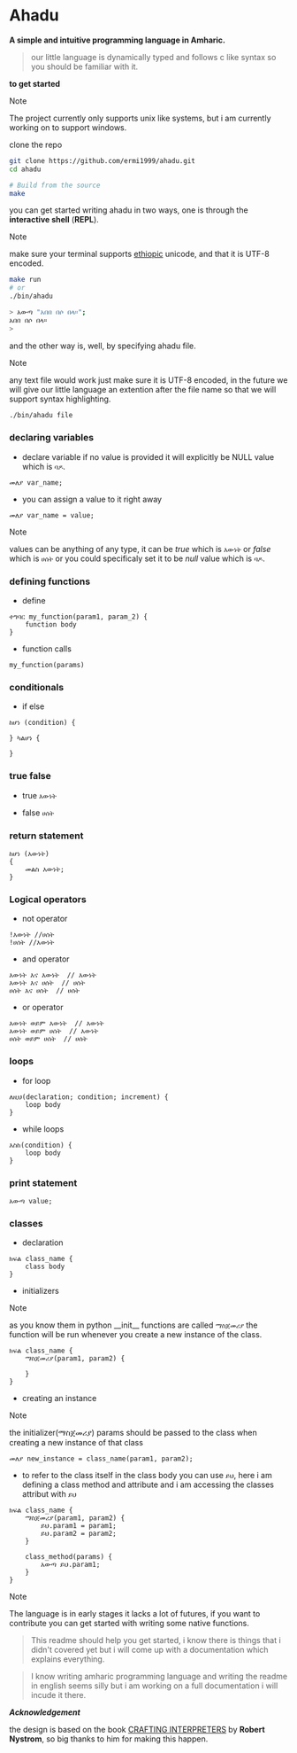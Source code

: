 # Ahadu

**A simple and intuitive programming language in Amharic.**

> our little language is dynamically typed and follows c like syntax so you should be familiar with it.

**to get started**

> [!NOTE]
> The project currently only supports unix like systems, but i am currently working on to support windows.

clone the repo

```bash
git clone https://github.com/ermi1999/ahadu.git
cd ahadu

# Build from the source
make
```

you can get started writing ahadu in two ways, one is through the **interactive shell** (**REPL**).

> [!NOTE]
> make sure your terminal supports [ethiopic](<https://en.wikipedia.org/wiki/Ethiopic_(Unicode_block)>) unicode, and that it is UTF-8 encoded.

```bash
make run
# or
./bin/ahadu

> አውጣ "አበበ በሶ በላ።";
አበበ በሶ በላ።
>
```

and the other way is, well, by specifying ahadu file.

> [!NOTE]
> any text file would work just make sure it is UTF-8 encoded, in the future we will give our little language an extention after the file name so that we will support syntax highlighting.

```bash
./bin/ahadu file
```

### declaring variables

- declare variable if no value is provided it will explicitly be NULL value which is `ባዶ`.

```
መለያ var_name;
```

- you can assign a value to it right away

```
መለያ var_name = value;
```

> [!NOTE]
> values can be anything of any type, it can be _true_ which is `እውነት` or _false_ which is `ሀሰት` or you could specificaly set it to be _null_ value which is `ባዶ`.

### defining functions

- define

```
ተግባር my_function(param1, param_2) {
    function body
}
```

- function calls

```
my_function(params)
```

### conditionals

- if else

```
ከሆነ (condition) {

} ካልሆነ {

}
```

### true false

- true
  `እውነት`

- false
  `ሀሰት`

### return statement

```
ከሆነ (እውነት)
{
    መልስ እውነት;
}
```

### Logical operators

- not operator

```
!እውነት //ሀሰት
!ሀሰት //እውነት
```

- and operator

```
እውነት እና እውነት  /‌/ እውነት
እውነት እና ሀሰት  // ሀሰት
ሀሰት እና ሀሰት  // ሀሰት
```

- or operator

```
እውነት ወይም እውነት  /‌/ እውነት
እውነት ወይም ሀሰት  // እውነት
ሀሰት ወይም ሀሰት  // ሀሰት
```

### loops

- for loop

```
ለዚህ(declaration; condition; increment) {
    loop body
}
```

- while loops

```
እስከ(condition) {
    loop body
}
```

### print statement

```
አውጣ value;
```

### classes

- declaration

```
ክፍል class_name {
    class body
}
```

- initializers

> [!NOTE]
> as you know them in python \_\_init\_\_ functions are called `ማስጀመሪያ` the function will be run whenever you create a new instance of the class.

```
ክፍል class_name {
    ማስጀመሪያ(param1, param2) {

    }
}
```

- creating an instance

> [!NOTE]
> the initializer(ማስጀመሪያ) params should be passed to the class when creating a new instance of that class

```
መለያ new_instance = class_name(param1, param2);
```

- to refer to the class itself in the class body you can use `ይህ`,
  here i am defining a class method and attribute and i am accessing the classes attribut with `ይህ`

```
ክፍል class_name {
    ማስጀመሪያ(param1, param2) {
        ይህ.param1 = param1;
        ይህ.param2 = param2;
    }

    class_method(params) {
        አውጣ ይህ.param1;
    }
}
```

> [!NOTE]
> The language is in early stages it lacks a lot of futures, if you want to contribute you can get started with writing some native functions.

> This readme should help you get started, i know there is things that i didn't covered yet but i will come up with a documentation which explains everything.

> I know writing amharic programming language and writing the readme in english seems silly but i am working on a full documentation i will incude it there.

**_Acknowledgement_**

the design is based on the book [CRAFTING INTERPRETERS](https://craftinginterpreters.com/) by **Robert Nystrom**, so big thanks to him for making this happen.
